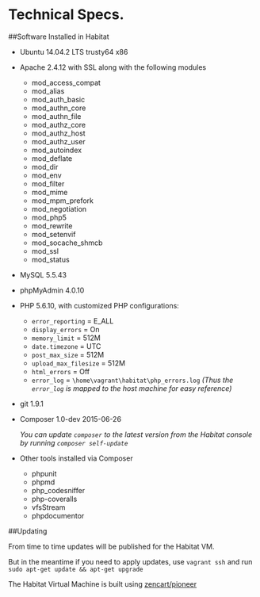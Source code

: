 # Technical Specs.

##Software Installed in Habitat

- Ubuntu 14.04.2 LTS trusty64 x86

- Apache 2.4.12 with SSL along with the following modules

  - mod_access_compat
  - mod_alias
  - mod_auth_basic
  - mod_authn_core
  - mod_authn_file
  - mod_authz_core
  - mod_authz_host
  - mod_authz_user
  - mod_autoindex
  - mod_deflate
  - mod_dir
  - mod_env
  - mod_filter
  - mod_mime
  - mod_mpm_prefork
  - mod_negotiation
  - mod_php5
  - mod_rewrite
  - mod_setenvif
  - mod_socache_shmcb
  - mod_ssl
  - mod_status

- MySQL 5.5.43

- phpMyAdmin 4.0.10

- PHP 5.6.10, with customized PHP configurations:
    - `error_reporting` = E_ALL
    - `display_errors` = On
    - `memory_limit` = 512M
    - `date.timezone` = UTC
    - `post_max_size` = 512M
    - `upload_max_filesize` = 512M
    - `html_errors` = Off
    - `error_log` = `\home\vagrant\habitat\php_errors.log` _(Thus the `error_log` is mapped to the host machine for easy reference)_

- git 1.9.1

- Composer 1.0-dev 2015-06-26

  _You can update `composer` to the latest version from the Habitat console by running `composer self-update`_

- Other tools installed via Composer

  - phpunit
  - phpmd
  - php_codesniffer
  - php-coveralls
  - vfsStream
  - phpdocumentor


##Updating

From time to time updates will be published for the Habitat VM.

But in the meantime if you need to apply updates, use `vagrant ssh` and run `sudo apt-get update && apt-get upgrade`





The Habitat Virtual Machine is built using [zencart/pioneer](https://github.com/zencart/pioneer)
